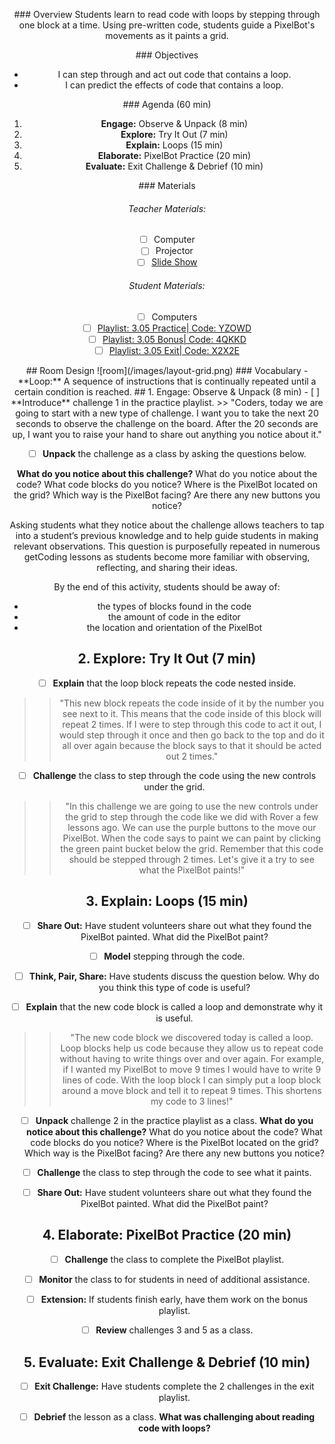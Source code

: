 <header class='header' title='In the Loop' subtitle='Lesson 3.05'/>

<notable>

<iconp src='/icons/activity.png'>### Overview</iconp>
Students learn to read code with loops by stepping through one block at a time. Using pre-written code, students guide a PixelBot's movements as it paints a grid.

<iconp src='/icons/objectives.png'>### Objectives</iconp>
- I can step through and act out code that contains a loop.
- I can predict the effects of code that contains a loop.

<iconp src='/icons/agenda.png'>### Agenda (60 min)</iconp>

1. **Engage:** Observe & Unpack (8 min)
2. **Explore:** Try It Out (7 min)
3. **Explain:** Loops (15 min)
4. **Elaborate:** PixelBot Practice (20 min)
5. **Evaluate:** Exit Challenge & Debrief (10 min)

<note>
<iconp src='/icons/materials.png'>### Materials</iconp>

###### Teacher Materials:
- [ ] Computer
- [ ] Projector
- [ ] [Slide Show][slide-show]

###### Student Materials:
- [ ] Computers
- [ ] [Playlist: 3.05 Practice| Code: YZOWD][playlist]
- [ ] [Playlist: 3.05 Bonus| Code: 4QKKD][extension]
- [ ] [Playlist: 3.05 Exit| Code: X2X2E][exit]

</note>
## Room Design
![room](/images/layout-grid.png)

<note>
<iconp src='/icons/vocab.png'>### Vocabulary</iconp>
- **Loop:** A sequence of instructions that is continually repeated until a certain condition is reached.

</note>

<pagebreak/>
## 1. Engage: Observe & Unpack (8 min)
- [ ] **Introduce** challenge 1 in the practice playlist.
>> "Coders, today we are going to start with a new type of challenge. I want you to take the next 20 seconds to observe the challenge on the board. After the 20 seconds are up, I want you to raise your hand to share out anything you notice about it."

- [ ] **Unpack** the challenge as a class by asking the questions below.

<iconp type='question'>**What do you notice about this challenge?**</iconp>
  <iconp type='question'>What do you notice about the code?</iconp>
  <iconp type='question'>What code blocks do you notice?</iconp>
  <iconp type='question'>Where is the PixelBot located on the grid?</iconp>
  <iconp type='question'>Which way is the PixelBot facing?</iconp>
  <iconp type='question'>Are there any new buttons you notice?</iconp>

<note type='tip'>Asking students what they notice about the challenge allows teachers to tap into a student’s previous knowledge and to help guide students in making relevant observations. This question is purposefully repeated in numerous getCoding lessons as students become more familiar with observing, reflecting, and sharing their ideas.

By the end of this activity, students should be away of:
  - the types of blocks found in the code
  - the amount of code in the editor
  - the location and orientation of the PixelBot</note>

## 2. Explore: Try It Out (7 min)
- [ ] **Explain** that the loop block repeats the code nested inside.
>>"This new block repeats the code inside of it by the number you see next to it. This means that the code inside of this block will repeat 2 times. If I were to step through this code to act it out, I would step through it once and then go back to the top and do it all over again because the block says to that it should be acted out 2 times."

- [ ] **Challenge** the class to step through the code using the new controls under the grid.
>>"In this challenge we are going to use the new controls under the grid to step through the code like we did with Rover a few lessons ago. We can use the purple buttons to the move our PixelBot. When the code says to paint we can paint by clicking the green paint bucket below the grid. Remember that this code should be stepped through 2 times. Let's give it a try to see what the PixelBot paints!"

## 3. Explain: Loops (15 min)
- [ ] **Share Out:** Have student volunteers share out what they found the PixelBot painted.
<iconp type='question'>What did the PixelBot paint?</iconp>


- [ ] **Model** stepping through the code.

- [ ] **Think, Pair, Share:** Have students discuss the question below.
<iconp type='question'>Why do you think this type of code is useful?</iconp>


- [ ] **Explain** that the new code block is called a loop and demonstrate why it is useful.
>>"The new code block we discovered today is called a loop. Loop blocks help us code because they allow us to repeat code without having to write things over and over again. For example, if I wanted my PixelBot to move 9 times I would have to write 9 lines of code. With the loop block I can simply put a loop block around a move block and tell it to repeat 9 times. This shortens my code to 3 lines!"

- [ ] **Unpack** challenge 2 in the practice playlist as a class.
<iconp type='question'>**What do you notice about this challenge?**</iconp>
  <iconp type='question'>What do you notice about the code?</iconp>
  <iconp type='question'>What code blocks do you notice?</iconp>
  <iconp type='question'>Where is the PixelBot located on the grid?</iconp>
  <iconp type='question'>Which way is the PixelBot facing?</iconp>
  <iconp type='question'>Are there any new buttons you notice?</iconp>

- [ ] **Challenge** the class to step through the code to see what it paints.

- [ ] **Share Out:** Have student volunteers share out what they found the PixelBot painted.
<iconp type='question'>What did the PixelBot paint?</iconp>

## 4. Elaborate: PixelBot Practice (20 min)

- [ ] **Challenge** the class to complete the PixelBot playlist.

- [ ] **Monitor** the class to for students in need of additional assistance.

- [ ] **Extension:** If students finish early, have them work on the bonus playlist.

- [ ] **Review** challenges 3 and 5 as a class.

## 5. Evaluate: Exit Challenge & Debrief (10 min)
- [ ] **Exit Challenge:** Have students complete the 2 challenges in the exit playlist.

- [ ] **Debrief** the lesson as a class.
<iconp type='question'>**What was challenging about reading code with loops?**</iconp>

</notable>

[slide-show]: https://drive.google.com/open?id=1DdSC3FRrS1O2TAaMJaQoWvUxRxFSsw6jGmjMwjyGrkA
[playlist]: http://www.pixelbots.io/YZOWD
[extension]: http://www.pixelbots.io/4QKKD
[exit]: http://www.pixelbots.io/X2X2E
